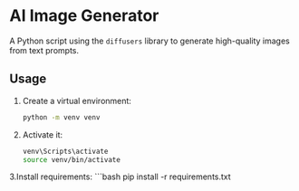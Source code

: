 # AI Image Generator

A Python script using the `diffusers` library to generate high-quality images from text prompts.

## Usage

1. Create a virtual environment:
   ```bash
   python -m venv venv
   ```
2. Activate it:
   ```bash
   venv\Scripts\activate
   source venv/bin/activate
   ```
3.Install requirements:
    ```bash
  pip install -r requirements.txt
   ```
